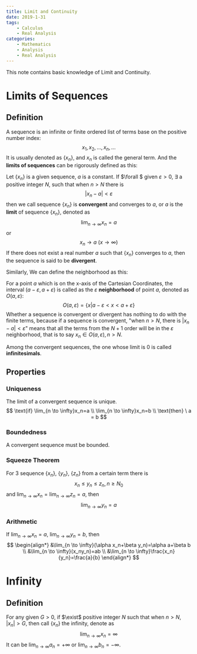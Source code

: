 ```yaml
---
title: Limit and Continuity
date: 2019-1-31
tags: 
	- Calculus
	- Real Analysis
categories: 
	- Mathematics
	- Analysis
	- Real Analysis
---
```

This note contains basic knowledge of Limit and Continuity.

# Limits of Sequences

## Definition

A sequence is an infinite or finite ordered list of terms base on the positive number index:
$$
x_1, x_2,...,x_n,...
$$
It is usually denoted as $\{x_n\}$, and $x_n$ is called the general term. And the **limits of sequences** can be rigorously defined as this:

Let $\{ x_n \}$ is a given sequence, $a$ is a constant. If $\forall $ given $\varepsilon > 0$, $\exists$ a positive integer $N$, such that when $n > N$ there is 
$$
|x_n - a|<\varepsilon
$$
then we call sequence $\{ x_n \}$ is **convergent** and converges to $a$, or $a$ is the **limit** of  sequence $\{ x_n \}$, denoted as
$$
\lim_{n \to \infty}x_n=a
$$
or
$$
x_n \to a ~(x \to \infty)
$$
If there does not exist a real number $a$ such that $\{ x_n \}$ converges to $a$, then the sequence is said to be **divergent**. 

Similarly, We can define the neighborhood as this:

For a point $a$ which is on the x-axis of the Cartesian Coordinates, the interval $(a-\varepsilon, a+\varepsilon)$ is called as the $\varepsilon$ **neighborhood** of point $a$, denoted as $O(a,\varepsilon)$:
$$
O(a,\varepsilon) = \{x|a - \varepsilon < x < a+\varepsilon\} 
$$
Whether a sequence is convergent or divergent has nothing to do with the finite terms, because if a sequence is convergent, "when $n > N$, there is $|x_n-a|<\varepsilon$" means that all the terms from the $N+1$ order will be in the $\varepsilon$ neighborhood, that is to say $x_n \in O(a, \varepsilon), n > N$.

Among the convergent sequences, the one whose limit is 0 is called **infinitesimals**.

## Properties

### Uniqueness

The limit of a convergent sequence is unique.
$$
\text{if}
\lim_{n \to \infty}x_n=a \\
\lim_{n \to \infty}x_n=b \\
\text{then} \
a = b
$$

### Boundedness

A convergent sequence must be bounded.

### Squeeze Theorem

For 3 sequence $\{x_n\}$,  $\{y_n\}$,  $\{z_n\}$ from a certain term there is
$$
x_n \leq y_n \leq z_n, n \ge N_0
$$
and $\lim_{n \to \infty} x_n = \lim_{n \to \infty} z_n = a$, then
$$
\lim_{n \to \infty}y_n = a
$$

### Arithmetic

If $\lim_{n \to \infty}x_n=a$, $\lim_{n \to \infty}y_n=b$, then
$$
\begin{align*}
&\lim_{n \to \infty}(\alpha x_n+\beta y_n)=\alpha a+\beta b \\
&\lim_{n \to \infty}(x_ny_n)=ab \\
&\lim_{n \to \infty}\frac{x_n}{y_n}=\frac{a}{b}
\end{align*}
$$

# Infinity

## Definition

For any given $G>0$, if $\exist$ positive integer $N$ such that when $n>N$, $|x_n|>G$, then call $\{x_n\}$ the infinity, denote as
$$
\lim_{n \to \infty}x_n=\infty
$$
It can be $\lim_{n \to \infty}a_n=+\infty$ or $\lim_{n \to \infty}b_n=-\infty$.

